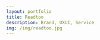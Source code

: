 ```yaml
---
layout: portfolio
title: Readtoo
description: Brand, UXUI, Service
img: /img/readtoo.jpg
---
```


<div class="img_row">
	<img class="col three" src="{{ site.baseurl }}/img/readtoo/01.jpg" alt="" title="readtoo01"/>
</div>

<br/>

<div class="img_row">
	<img class="col three" src="{{ site.baseurl }}/img/readtoo/02.jpg" alt="" title="readtoo02"/>
</div>

<br/>

<div class="img_row">
	<img class="col three" src="{{ site.baseurl }}/img/readtoo/03.jpg" alt="" title="readtoo03"/>
</div>

<br/>

<div class="img_row">
	<img class="col three" src="{{ site.baseurl }}/img/readtoo/04.jpg" alt="" title="readtoo04"/>
</div>

<br/>

<div class="img_row">
	<img class="col three" src="{{ site.baseurl }}/img/readtoo/05.jpg" alt="" title="readtoo05"/>
</div>

<br/>

<div class="img_row">
	<img class="col three" src="{{ site.baseurl }}/img/readtoo/06.jpg" alt="" title="readtoo06"/>
</div>

<br/>

<div class="img_row">
	<img class="col three" src="{{ site.baseurl }}/img/readtoo/07.jpg" alt="" title="readtoo07"/>
</div>

<br/>

<div class="img_row">
	<img class="col three" src="{{ site.baseurl }}/img/readtoo/08.jpg" alt="" title="readtoo08"/>
</div>

<br/>

<div class="img_row">
	<img class="col three" src="{{ site.baseurl }}/img/readtoo/09.jpg" alt="" title="readtoo09"/>
</div>

<br/>

<div class="img_row">
	<img class="col three" src="{{ site.baseurl }}/img/readtoo/10.jpg" alt="" title="readtoo10"/>
</div>

<br/>

<div class="img_row">
	<img class="col three" src="{{ site.baseurl }}/img/readtoo/11.jpg" alt="" title="readtoo11"/>
</div>

<br/>

<div class="img_row">
	<img class="col three" src="{{ site.baseurl }}/img/readtoo/12.jpg" alt="" title="readtoo12"/>
</div>

<br/><br/><br/><br/><br/><br/><br/>






<!--
Every project has a beautiful feature shocase page. It's easy to include images, in a flexible 3-column grid format. Make your photos 1/3, 2/3, or full width.

To give your project a background in the portfolio page, just add the img tag to the front matter like so: 

	---
	layout: post
	title: Project
	description: a project with a background image
	img: /img/12.jpg
	---


<div class="img_row">
	<img class="col one" src="{{ site.baseurl }}/img/1.jpg" alt="" title="example image"/>
	<img class="col one" src="{{ site.baseurl }}/img/2.jpg" alt="" title="example image"/>
	<img class="col one" src="{{ site.baseurl }}/img/3.jpg" alt="" title="example image"/>
</div>
<div class="col three caption">
	Caption photos easily. On the left, a road goes through a tunnel. Middle, leaves artistically fall in a hipster photoshoot. Right, in another hipster photoshoot, a lumberjack grasps a handful of pine needles.
</div>
<div class="img_row">
	<img class="col three" src="{{ site.baseurl }}/img/5.jpg" alt="" title="example image"/>
</div>
<div class="col three caption">
	This image can also have a caption. It's like magic. 
</div>

You can also put regular text between your rows of images. Say you wanted to write a little bit about your project before you posted the rest of the images. You describe how you toiled, sweated, *bled* for your project, and then.... you reveal it's glory in the next row of images.


<div class="img_row">
	<img class="col two" src="{{ site.baseurl }}/img/6.jpg" alt="" title="example image"/>
	<img class="col one" src="{{ site.baseurl }}/img/11.jpg" alt="" title="example image"/>
</div>
<div class="col three caption">
	You can also have artistically styled 2/3 + 1/3 images, like these.
</div>


<br/><br/><br/>


The code is simple. Just add a col class to your image, and another class specifying the width: one, two, or three columns wide. Here's the code for the last row of images above: 

	<div class="img_row">
	  <img class="col two" src="/img/6.jpg"/>
	  <img class="col one" src="/img/11.jpg"/>
	</div>
-->